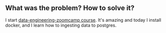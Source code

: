 ## What was the problem? How to solve it?
I start [data-engineering-zoomcamp course](https://github.com/DataTalksClub/data-engineering-zoomcamp/tree/week2_transfer_service). It's amazing and today I install docker, and I learn how to ingesting data to postgres.